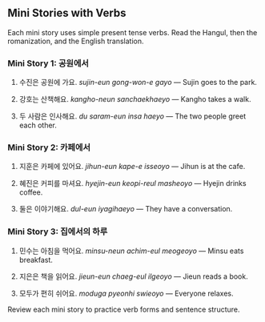 ## Mini Stories with Verbs

Each mini story uses simple present tense verbs. Read the Hangul, then the romanization, and the English translation.

### Mini Story 1: 공원에서

1. 수진은 공원에 가요.
   *sujin-eun gong-won-e gayo* — Sujin goes to the park.

2. 강호는 산책해요.
   *kangho-neun sanchaekhaeyo* — Kangho takes a walk.

3. 두 사람은 인사해요.
   *du saram-eun insa haeyo* — The two people greet each other.

### Mini Story 2: 카페에서

1. 지훈은 카페에 있어요.
   *jihun-eun kape-e isseoyo* — Jihun is at the cafe.

2. 혜진은 커피를 마셔요.
   *hyejin-eun keopi-reul masheoyo* — Hyejin drinks coffee.

3. 둘은 이야기해요.
   *dul-eun iyagihaeyo* — They have a conversation.

### Mini Story 3: 집에서의 하루

1. 민수는 아침을 먹어요.
   *minsu-neun achim-eul meogeoyo* — Minsu eats breakfast.

2. 지은은 책을 읽어요.
   *jieun-eun chaeg-eul ilgeoyo* — Jieun reads a book.

3. 모두가 편히 쉬어요.
   *moduga pyeonhi swieoyo* — Everyone relaxes.

Review each mini story to practice verb forms and sentence structure.
